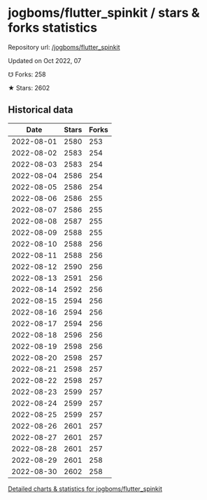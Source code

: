 # jogboms/flutter_spinkit / stars & forks statistics

Repository url: [/jogboms/flutter_spinkit](https://github.com/jogboms/flutter_spinkit)

Updated on Oct 2022, 07

☋ Forks: 258

★ Stars: 2602

## Historical data
| Date | Stars | Forks |
|------|-------|-------|
| 2022-08-01 | 2580 | 253 | 
| 2022-08-02 | 2583 | 254 | 
| 2022-08-03 | 2583 | 254 | 
| 2022-08-04 | 2586 | 254 | 
| 2022-08-05 | 2586 | 254 | 
| 2022-08-06 | 2586 | 255 | 
| 2022-08-07 | 2586 | 255 | 
| 2022-08-08 | 2587 | 255 | 
| 2022-08-09 | 2588 | 255 | 
| 2022-08-10 | 2588 | 256 | 
| 2022-08-11 | 2588 | 256 | 
| 2022-08-12 | 2590 | 256 | 
| 2022-08-13 | 2591 | 256 | 
| 2022-08-14 | 2592 | 256 | 
| 2022-08-15 | 2594 | 256 | 
| 2022-08-16 | 2594 | 256 | 
| 2022-08-17 | 2594 | 256 | 
| 2022-08-18 | 2596 | 256 | 
| 2022-08-19 | 2598 | 256 | 
| 2022-08-20 | 2598 | 257 | 
| 2022-08-21 | 2598 | 257 | 
| 2022-08-22 | 2598 | 257 | 
| 2022-08-23 | 2599 | 257 | 
| 2022-08-24 | 2599 | 257 | 
| 2022-08-25 | 2599 | 257 | 
| 2022-08-26 | 2601 | 257 | 
| 2022-08-27 | 2601 | 257 | 
| 2022-08-28 | 2601 | 257 | 
| 2022-08-29 | 2601 | 258 | 
| 2022-08-30 | 2602 | 258 | 


[Detailed charts & statistics for jogboms/flutter_spinkit](https://reviewgithub.com/rep/jogboms/flutter_spinkit)
